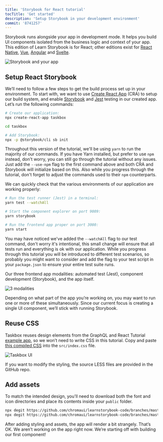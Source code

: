 ```yaml
---
title: 'Storybook for React tutorial'
tocTitle: 'Get started'
description: 'Setup Storybook in your development environment'
commit: '8741257'
---
```


Storybook runs alongside your app in development mode. It helps you build UI components isolated from the business logic and context of your app. This edition of Learn Storybook is for React; other editions exist for [React Native](/react-native/en/get-started), [Vue](/vue/en/get-started), [Angular](/angular/en/get-started) and [Svelte](/svelte/en/get-started).

![Storybook and your app](/intro-to-storybook/storybook-relationship.jpg)

## Setup React Storybook

We’ll need to follow a few steps to get the build process set up in your environment. To start with, we want to use [Create React App](https://github.com/facebook/create-react-app) (CRA) to setup our build system, and enable [Storybook](https://storybook.js.org/) and [Jest](https://facebook.github.io/jest/) testing in our created app. Let’s run the following commands:

```bash
# Create our application:
npx create-react-app taskbox

cd taskbox

# Add Storybook:
npx -p @storybook/cli sb init
```

<div class="aside">
Throughout this version of the tutorial, we'll be using <code>yarn</code> to run the majority of our commands. 
If you have Yarn installed, but prefer to use <code>npm</code> instead, don't worry, you can still go through the tutorial without any issues. Just add the <code>--use-npm</code> flag to the first command above and both CRA and Storybook will initialize based on this. Also while you progress through the tutorial, don't forget to adjust the commands used to their <code>npm</code> counterparts.
</div>

We can quickly check that the various environments of our application are working properly:

```bash
# Run the test runner (Jest) in a terminal:
yarn test --watchAll

# Start the component explorer on port 9009:
yarn storybook

# Run the frontend app proper on port 3000:
yarn start
```

<div class="aside"> 
You may have noticed we've added the <code>--watchAll</code> flag to our test command, don't worry it's intentional, this small change will ensure that all tests run and everything is ok with our application. While you progress through this tutorial you will be introduced to different test scenarios, so probably you might want to consider and add the flag to your test script in your <code>package.json</code> to ensure your entire test suite runs.
</div>

Our three frontend app modalities: automated test (Jest), component development (Storybook), and the app itself.

![3 modalities](/intro-to-storybook/app-three-modalities.png)

Depending on what part of the app you’re working on, you may want to run one or more of these simultaneously. Since our current focus is creating a single UI component, we’ll stick with running Storybook.

## Reuse CSS

Taskbox reuses design elements from the GraphQL and React Tutorial [example app](https://blog.hichroma.com/graphql-react-tutorial-part-1-6-d0691af25858), so we won’t need to write CSS in this tutorial. Copy and paste [this compiled CSS](https://github.com/chromaui/learnstorybook-code/blob/master/src/index.css) into the `src/index.css` file.

![Taskbox UI](/intro-to-storybook/ss-browserchrome-taskbox-learnstorybook.png)

<div class="aside">
If you want to modify the styling, the source LESS files are provided in the GitHub repo.
</div>

## Add assets

To match the intended design, you'll need to download both the font and icon directories and place its contents inside your `public` folder.

```bash
npx degit https://github.com/chromaui/learnstorybook-code/branches/master/public/icon public/icon
npx degit https://github.com/chromaui/learnstorybook-code/branches/master/public/font public/font
```

After adding styling and assets, the app will render a bit strangely. That’s OK. We aren’t working on the app right now. We’re starting off with building our first component!
